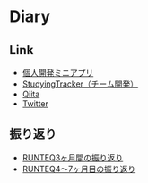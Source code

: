 <link rel="shortcut icon" type="image/png" 
      href="{{ "/assets/images/favicon.png"  | absolute_url }}">

# Diary

## Link
- [個人開発ミニアプリ](https://kiminokoibito.onrender.com/)
- [StudyingTracker（チーム開発）](https://studying-tracker.fly.dev/)
- [Qiita](https://qiita.com/lemonade_37)
- [Twitter](https://twitter.com/lemonade_37)

## 振り返り
- [RUNTEQ3ヶ月間の振り返り](/lookback/lookback_2023_04_06.md)
- [RUNTEQ4〜7ヶ月目の振り返り](/lookback/lookback_2023_07_10.md)
